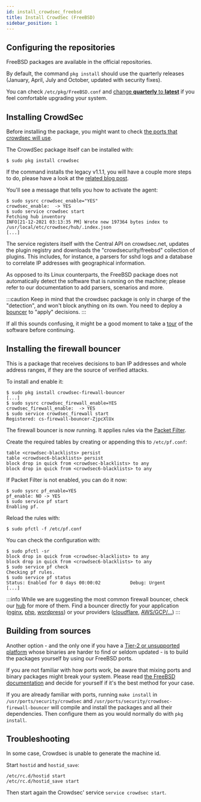 ```yaml
---
id: install_crowdsec_freebsd
title: Install CrowdSec (FreeBSD)
sidebar_position: 1
---
```


## Configuring the repositories

FreeBSD packages are available in the official repositories.

By default, the command `pkg install` should use the quarterly releases (January, April, July and October, updated with security fixes).

You can check `/etc/pkg/FreeBSD.conf` and [change **quarterly** to **latest**](https://wiki.freebsd.org/Ports/QuarterlyBranch) if you feel comfortable upgrading your system.


## Installing CrowdSec

Before installing the package, you might want to check [the ports that crowdsec will use](/docs/next/configuration/network_management).

The CrowdSec package itself can be installed with:

```shell
$ sudo pkg install crowdsec
```

If the command installs the legacy v1.1.1, you will have a couple more steps to do, please have a look at the [related blog post](https://docs.crowdsec.net/blog/crowdsec_firewall_freebsd/).

You'll see a message that tells you how to activate the agent:

```shell
$ sudo sysrc crowdsec_enable="YES"
crowdsec_enable:  -> YES
$ sudo service crowdsec start
Fetching hub inventory
INFO[21-12-2021 03:13:35 PM] Wrote new 197364 bytes index to /usr/local/etc/crowdsec/hub/.index.json 
[...]
```

The service registers itself with the Central API on crowdsec.net, updates the plugin registry and downloads the "crowdsecurity/freebsd" collection of plugins.
This includes, for instance, a parsers for sshd logs and a database to correlate IP addresses with geographical information.

As opposed to its Linux counterparts, the FreeBSD package does not automatically detect the software that is running on the machine; please refer
to our documentation to add parsers, scenarios and more.

:::caution
Keep in mind that the crowdsec package is only in charge of the "detection", and won't block anything on its own.
You need to deploy a [bouncer](/bouncers/intro.md) to "apply" decisions.
:::


If all this sounds confusing, it might be a good moment to take a [tour](/getting_started/crowdsec_tour.md) of the software before continuing.

## Installing the firewall bouncer

This is a package that receives decisions to ban IP addresses and whole address ranges, if they are the source of verified attacks.

To install and enable it:

```shell
$ sudo pkg install crowdsec-firewall-bouncer
[...]
$ sudo sysrc crowdsec_firewall_enable=YES
crowdsec_firewall_enable:  -> YES
$ sudo service crowdsec_firewall start
Registered: cs-firewall-bouncer-ZjpcXlUx
```


The firewall bouncer is now running. It applies rules via the [Packet Filter](https://docs.freebsd.org/en/books/handbook/firewalls/#firewalls-pf).

Create the required tables by creating or appending this to `/etc/pf.conf`:

```
table <crowdsec-blacklists> persist
table <crowdsec6-blacklists> persist
block drop in quick from <crowdsec-blacklists> to any
block drop in quick from <crowdsec6-blacklists> to any
```

If Packet Filter is not enabled, you can do it now:

```shell
$ sudo sysrc pf_enable=YES
pf_enable: NO -> YES
$ sudo service pf start
Enabling pf.
```

Reload the rules with:

```shell
$ sudo pfctl -f /etc/pf.conf
```

You can check the configuration with:

```shell
$ sudo pfctl -sr
block drop in quick from <crowdsec-blacklists> to any
block drop in quick from <crowdsec6-blacklists> to any
$ sudo service pf check
Checking pf rules.
$ sudo service pf status
Status: Enabled for 0 days 00:00:02           Debug: Urgent
[...]
```

:::info
While we are suggesting the most common firewall bouncer, check our [hub](https://hub.crowdsec.net) for more of them.
Find a bouncer directly for your application ([nginx](https://hub.crowdsec.net/author/crowdsecurity/bouncers/cs-nginx-bouncer), [php](https://github.com/crowdsecurity/php-cs-bouncer), [wordpress](https://hub.crowdsec.net/author/crowdsecurity/bouncers/cs-wordpress-bouncer)) or your providers ([cloudflare](https://hub.crowdsec.net/author/crowdsecurity/bouncers/cs-cloudflare-bouncer), [AWS/GCP/...](https://hub.crowdsec.net/author/fallard84/bouncers/cs-cloud-firewall-bouncer)) 
:::


## Building from sources

Another option - and the only one if you have a [Tier-2 or unsupported platform](https://www.freebsd.org/platforms/) whose binaries are harder to find
or seldom updated - is to build the packages yourself by using our FreeBSD ports.

If you are not familiar with how ports work, be aware that mixing ports and binary packages might break your system.
Please read [the FreeBSD documentation](https://docs.freebsd.org/en/books/handbook/ports/#ports-using) and decide for yourself if it's the best method for your case.

If you are already familiar with ports, running `make install` in `/usr/ports/security/crowdsec` and `/usr/ports/security/crowdsec-firewall-bouncer`
will compile and install the packages and all their dependencies. Then configure them as you would normally do with `pkg install`.


## Troubleshooting

In some case, Crowdsec is unable to generate the machine id.

Start `hostid` and `hostid_save`:

```
/etc/rc.d/hostid start
/etc/rc.d/hostid_save start
```

Then start again the Crowdsec' service  `service crowdsec start`.